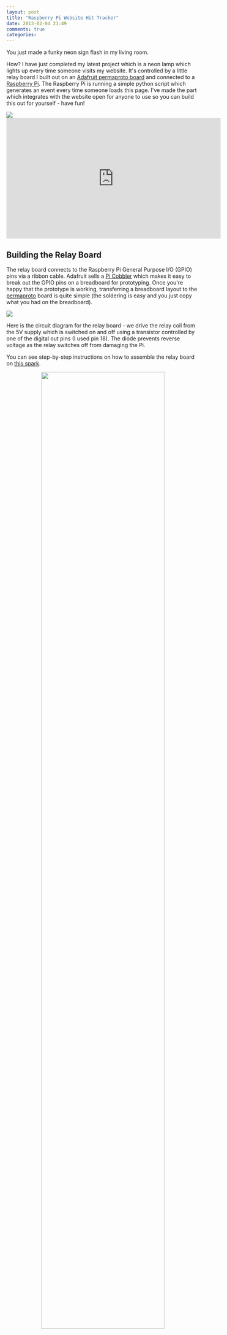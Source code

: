 ```yaml
---
layout: post
title: "Raspberry Pi Website Hit Tracker"
date: 2013-02-04 21:49
comments: true
categories: 
---
```


You just made a funky neon sign flash in my living room.

How?  I have just completed my latest project which is a neon lamp which lights up every time someone visits my website.  It's controlled by a little relay board I built out on an <a href="http://adafruit.com/products/1148">Adafruit permaproto board</a> and connected to a <a href="http://gan.doubleclick.net/gan_click?lid=41000613802463368&pid=83-14421&adurl=http%3A%2F%2Fwww.mcmelectronics.com%2Fproduct%2F83-14421%26scode%3DGS401%26CAWELAID%3D1599056700&usg=AFHzDLsOgsCYMI_KRBudg9V-cbzxD_5s2Q&pubid=21000000000379947">Raspberry Pi</a>.  The Raspberry Pi is running a simple python script which generates an event every time someone loads this page.  I've made the part which integrates with the website open for anyone to use so you can build this out for yourself - have fun!

<div><span><img src="/static/relay.png"/></span><span><iframe width="560" height="315" src="http://www.youtube.com/embed/N1B0BHk9FL4?rel=0" frameborder="0" allowfullscreen></iframe></iframe></span></div>

Building the Relay Board
------------------------

The relay board connects to the Raspberry Pi General Purpose I/O (GPIO) pins via a ribbon cable.  Adafruit sells a <a href="http://gan.doubleclick.net/gan_click?lid=41000613802463368&pid=83-14389&adurl=http%3A%2F%2Fwww.mcmelectronics.com%2Fproduct%2F83-14389%26scode%3DGS401%26CAWELAID%3D1562166096&usg=AFHzDLv2-yk0flf9LYQoeR18YHLcWv3vvw&pubid=21000000000379947">Pi Cobbler</a> which makes it easy to break out the GPIO pins on a breadboard for prototyping.  Once you're happy that the prototype is working, transferring a breadboard layout to the <a href="http://adafruit.com/products/1148">permaproto</a> board is quite simple (the soldering is easy and you just copy what you had on the breadboard).

<img src="/static/circuit.png"/><br/>

Here is the circuit diagram for the relay board - we drive the relay coil from the 5V supply which is switched on and off using a transistor controlled by one of the digital out pins (I used pin 18).  The diode prevents reverse voltage as the relay switches off from damaging the Pi.

You can see step-by-step instructions on how to assemble the relay board on <a href="https://www.sharpenapp.com/spark/dps/raspberry-pi-relay-board-1">this spark</a>.<br/><center>
<a href="https://www.sharpenapp.com/spark/dps/raspberry-pi-relay-board-1"><img src="/static/spark.png" width="80%"/></a></center>
<h2><a href="https://www.sharpenapp.com/spark/dps/raspberry-pi-relay-board-1">Spark: Raspberry Pi relay board.</a></h2>
<!-- more -->

Connecting the lamp
-------------------

You can use any lamp or electronic device powered with a low direct current (anything which plugs in to a USB port or runs on batteries is ideal).  DO NOT attempt to use a mains powered lamp.  Even if your relays is rated for 110V, the prototyping board has exposed connections and mains electricity can kill.

Simply cut one side of the power cable and attach to the switched part of the relay (I used screw terminals so I can connect and disconnect as I please).

<img src="/static/proto.png" width=100%/>

RPi test program
----------------

The following little test program will drive your lamp on and off every 2 seconds to verify everything is working.

I used the Adafruit Occidentalis distribution of Linux.  You can also use Raspbian.  Follow <a href="http://learn.adafruit.com/adafruits-raspberry-pi-lesson-4-gpio-setup/configuring-gpio">these instructions</a> to get the Pi set up, or use the quickstart below:

```
sudo apt-get install python-rpi.gpio
```

Run the following Python program:
```
import RPi.GPIO as gpio
import time

gpio.setmode(gpio.BCM)
gpio.setup(18, gpio.OUT)
while True:
  time.sleep(2)
  gpio.output(18, True)
  print "True"
  time.sleep(2)
  gpio.output(18, False)
  print "False"
```

Each time False is printed, the lamp should turn on and off again when True is printed.

Set up your website
-------------------

This bit is easy.  Visit <a href="http://webalert.davidsingleton.org/">http://webalert.davidsingleton.org/</a>, register your web page(s) and follow the instructions to add code to your web page.

<center><a href="http://webalert.davidsingleton.org/"><img src="/static/webalert.png" style="border: 1px solid #ccc;"/></a></center>

What does webalert do?  It's a simple service hosted on Heroku which serves up a javascript script which adds a 1 pixel, transparent, image to your webpage with a unique URL.  When the visitor's web browser loads that image, the service sees the event and publishes a message to a Redis pubsub queue which the Raspberry Pi listens to.  You don't need to write or install this, you can simply reuse mine.


<center><a href="http://webalert.davidsingleton.org/"><img src="/static/waflow.png" style="border: 1px solid #ccc;"/></a></center>


Run the client on your Pi
-------------------------

The webalert client uses `redis` to subscribe to events generated each time your website is loaded.  First, install the redis python module:
```
sudo pip install redis
```

Then, in a new directory, get the webalert code:
```
git clone https://github.com/dps/webalert.git
```

And write a simple client which uses it - e.g.:
<script src="https://gist.github.com/dps/4712899.js"></script>

Finally, run passing your webalert client token on the command line:
```
sudo python weblight.py [your token]
```

Ta da!  clickety click flashy flash, your website in your living room.

Comments? Join the <a href="http://news.ycombinator.com/item?id=5176648">discussion</a> on Hacker News.

<br/><br/>
<hr/>
<br/>
Want to get started with RPi + electronics yourself?  Here's some stuff to buy (affiliates links, but the kits and prices are good).
<table><tr><td><center>
<a href="http://gan.doubleclick.net/gan_click?lid=41000613802463368&pid=83-14421&adurl=http%3A%2F%2Fwww.mcmelectronics.com%2Fproduct%2F83-14421%26scode%3DGS401%26CAWELAID%3D1599056700&usg=AFHzDLsOgsCYMI_KRBudg9V-cbzxD_5s2Q&pubid=21000000000379947">
<b>512MB Raspberry Pi Project Board Model B</b>
<br/>
<img src="http://www.mcmelectronics.com/content/productimages/s4/83-14421.jpg" width="240px"/></a></center></td><td>&nbsp;</td><td><center>

<a href="http://gan.doubleclick.net/gan_click?lid=41000613802463368&pid=83-14385&adurl=http%3A%2F%2Fwww.mcmelectronics.com%2Fproduct%2F83-14385%26scode%3DGS401%26CAWELAID%3D1562166092&usg=AFHzDLtTF5zhVmSUuM4la4iPzMpIsTHYlg&pubid=21000000000379947">
<img src="http://www.mcmelectronics.com/content/productimages/s4/83-14385.jpg" width="240px"/>
<br/>
<b>Adafruit 955 Raspberry Pi (Electronics) Starter Project Kit</b>
</a></center></td></tr></table>